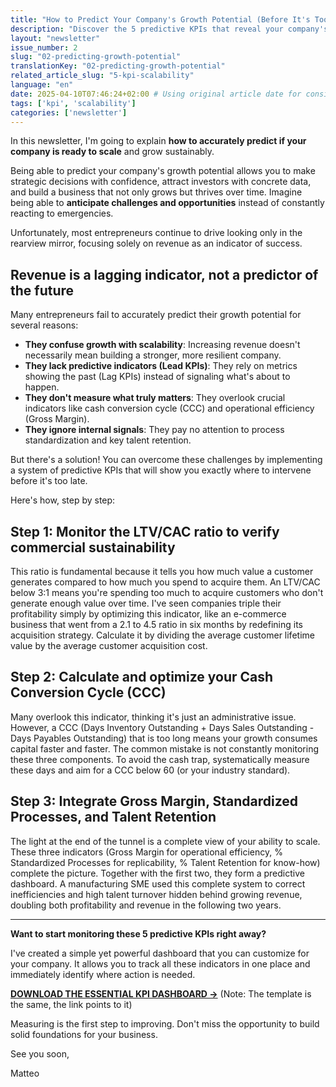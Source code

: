 ```yaml
---
title: "How to Predict Your Company's Growth Potential (Before It's Too Late)"
description: "Discover the 5 predictive KPIs that reveal your company's true ability to scale sustainably, moving beyond simple revenue."
layout: "newsletter"
issue_number: 2
slug: "02-predicting-growth-potential"
translationKey: "02-predicting-growth-potential"
related_article_slug: "5-kpi-scalability"
language: "en"
date: 2025-04-10T07:46:24+02:00 # Using original article date for consistency
tags: ['kpi', 'scalability']
categories: ['newsletter']
---
```


In this newsletter, I'm going to explain **how to accurately predict if your company is ready to scale** and grow sustainably.

Being able to predict your company's growth potential allows you to make strategic decisions with confidence, attract investors with concrete data, and build a business that not only grows but thrives over time. Imagine being able to **anticipate challenges and opportunities** instead of constantly reacting to emergencies.

Unfortunately, most entrepreneurs continue to drive looking only in the rearview mirror, focusing solely on revenue as an indicator of success.

## Revenue is a lagging indicator, not a predictor of the future

Many entrepreneurs fail to accurately predict their growth potential for several reasons:

- **They confuse growth with scalability**: Increasing revenue doesn't necessarily mean building a stronger, more resilient company.
- **They lack predictive indicators (Lead KPIs)**: They rely on metrics showing the past (Lag KPIs) instead of signaling what's about to happen.
- **They don't measure what truly matters**: They overlook crucial indicators like cash conversion cycle (CCC) and operational efficiency (Gross Margin).
- **They ignore internal signals**: They pay no attention to process standardization and key talent retention.

But there's a solution! You can overcome these challenges by implementing a system of predictive KPIs that will show you exactly where to intervene before it's too late.

Here's how, step by step:

## Step 1: Monitor the LTV/CAC ratio to verify commercial sustainability

This ratio is fundamental because it tells you how much value a customer generates compared to how much you spend to acquire them. An LTV/CAC below 3:1 means you're spending too much to acquire customers who don't generate enough value over time. I've seen companies triple their profitability simply by optimizing this indicator, like an e-commerce business that went from a 2.1 to 4.5 ratio in six months by redefining its acquisition strategy. Calculate it by dividing the average customer lifetime value by the average customer acquisition cost.

## Step 2: Calculate and optimize your Cash Conversion Cycle (CCC)

Many overlook this indicator, thinking it's just an administrative issue. However, a CCC (Days Inventory Outstanding + Days Sales Outstanding - Days Payables Outstanding) that is too long means your growth consumes capital faster and faster. The common mistake is not constantly monitoring these three components. To avoid the cash trap, systematically measure these days and aim for a CCC below 60 (or your industry standard).

## Step 3: Integrate Gross Margin, Standardized Processes, and Talent Retention

The light at the end of the tunnel is a complete view of your ability to scale. These three indicators (Gross Margin for operational efficiency, % Standardized Processes for replicability, % Talent Retention for know-how) complete the picture. Together with the first two, they form a predictive dashboard. A manufacturing SME used this complete system to correct inefficiencies and high talent turnover hidden behind growing revenue, doubling both profitability and revenue in the following two years.

---

**Want to start monitoring these 5 predictive KPIs right away?**

I've created a simple yet powerful dashboard that you can customize for your company. It allows you to track all these indicators in one place and immediately identify where action is needed.

**[DOWNLOAD THE ESSENTIAL KPI DASHBOARD →](https://docs.google.com/spreadsheets/d/1J9raN6pQozafV3NSC_sJLqLfI6gq15LmILzyG45WnUM/edit?usp=sharing)** (Note: The template is the same, the link points to it)

Measuring is the first step to improving. Don't miss the opportunity to build solid foundations for your business.

See you soon,

Matteo
